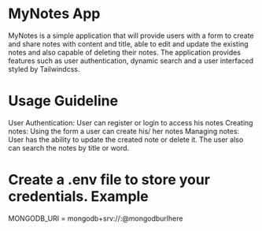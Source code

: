 # MyNotes App
MyNotes is a simple application that will provide users with a form to create and share notes with content and title, able to edit and update the  existing notes and also capable of deleting their notes.
The application provides features such as user authentication, dynamic search and a user interfaced styled by Tailwindcss.

# Usage Guideline
User Authentication: User can register or login to access his notes
Creating notes: Using the form a user can create his/ her notes
Managing notes: User has the ability to update the created note or delete it. The user also can search the notes by title or word.

# Create a .env file to store your credentials. Example 
MONGODB_URI = mongodb+srv://<username>:<password>@mongodburlhere

#